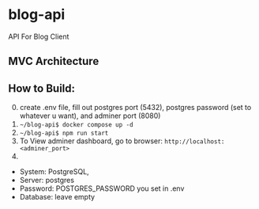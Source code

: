 # blog-api
API For Blog Client

## MVC Architecture

## How to Build:
0. create .env file, fill out postgres port (5432), postgres password (set to whatever u want), and adminer port (8080)
1. `~/blog-api$ docker compose up -d`
2. `~/blog-api$ npm run start`
3. To View adminer dashboard, go to browser: `http://localhost:<adminer_port>`
4. 
- System: PostgreSQL, 
- Server: postgres
- Password: POSTGRES_PASSWORD you set in .env
- Database: leave empty

